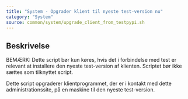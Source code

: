 ```yaml
---
title: "System - Opgrader klient til nyeste test-version nu"
category: "System"
source: common/system/upgrade_client_from_testpypi.sh
---
```


## Beskrivelse
BEMÆRK:
Dette script bør kun køres, hvis det i forbindelse med test er relevant at installere den nyeste test-version af klienten.
Scriptet bør ikke sættes som tilknyttet script.

Dette script opgraderer klientprogrammet, der er i kontakt med dette administrationssite, på en maskine til den nyeste test-version.
